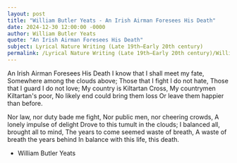 ```yaml
---
layout: post
title: "William Butler Yeats - An Irish Airman Foresees His Death"
date: 2024-12-30 12:00:00 -0000
author: William Butler Yeats
quote: "An Irish Airman Foresees His Death"
subject: Lyrical Nature Writing (Late 19th–Early 20th century)
permalink: /Lyrical Nature Writing (Late 19th–Early 20th century)/William Butler Yeats/William Butler Yeats - An Irish Airman Foresees His Death
---
```


An Irish Airman Foresees His Death
I know that I shall meet my fate,
Somewhere among the clouds above;
Those that I fight I do not hate,
Those that I guard I do not love;
My country is Kiltartan Cross,
My countrymen Kiltartan's poor,
No likely end could bring them loss
Or leave them happier than before.

Nor law, nor duty bade me fight,
Nor public men, nor cheering crowds,
A lonely impulse of delight
Drove to this tumult in the clouds;
I balanced all, brought all to mind,
The years to come seemed waste of breath,
A waste of breath the years behind
In balance with this life, this death.

- William Butler Yeats
